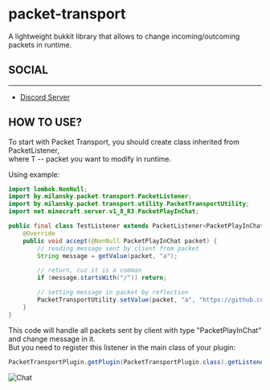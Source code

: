 # packet-transport

A lightweight bukkit library that allows to change incoming/outcoming packets in runtime.

## SOCIAL

<hr>
<ul>
<li><a href="https://discord.gg/S6CV7e2CYK">Discord Server</a></li>
</ul>

## HOW TO USE?

To start with Packet Transport, you should create class inherited from PacketListener<T>, <br>
where T -- packet you want to modify in runtime.

Using example:

```java
import lombok.NonNull;
import by.milansky.packet.transport.PacketListener;
import by.milansky.packet.transport.utility.PacketTransportUtility;
import net.minecraft.server.v1_8_R3.PacketPlayInChat;

public final class TestListener extends PacketListener<PacketPlayInChat> {
    @Override
    public void accept(@NonNull PacketPlayInChat packet) {
        // reading message sent by client from packet
        String message = getValue(packet, "a");

        // return, cuz it is a comman
        if (message.startsWith("/")) return;

        // setting message in packet by reflection
        PacketTransportUtility.setValue(packet, "a", "https://github.com/rmilansky/packet-transport");
    }
}

```

This code will handle all packets sent by client with type "PacketPlayInChat" and change message in it.<br>
But you need to register this listener in the main class of your plugin:

```java
PacketTransportPlugin.getPlugin(PacketTransportPlugin.class).getListenerManager().register(this, new TestListener());
```

![Chat](https://i.imgur.com/rXEraSV.png)
